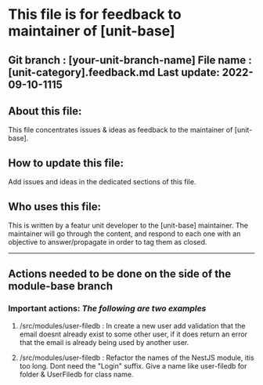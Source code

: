 # This file is for feedback to maintainer of [unit-base]

Git branch : [your-unit-branch-name]
File name  : [unit-category].feedback.md
Last update: 2022-09-10-1115
---------------------------------------------------------

## About this file:
This file concentrates issues & ideas as feedback to the maintainer of [unit-base].

## How to update this file:
Add issues and ideas in the dedicated sections of this file.

## Who uses this file:
This is written by a featur unit developer to the [unit-base] maintainer.
The maintainer will go through the content, and respond to each one with an objective to
  answer/propagate in order to tag them as closed.


---------------------------------------------------------
## Actions needed to be done on the side of the module-base branch

### Important actions:   *The following are two examples*
1. /src/modules/user-filedb : In create a new user add validation that the email doesnt already exist to some other user, if it does return an error that the email is already being used by another user.

2. /src/modules/user-filedb : Refactor the names of the NestJS module, itis too long. Dont need the "Login" suffix. Give a name like user-filedb for folder & UserFiledb for class name.
